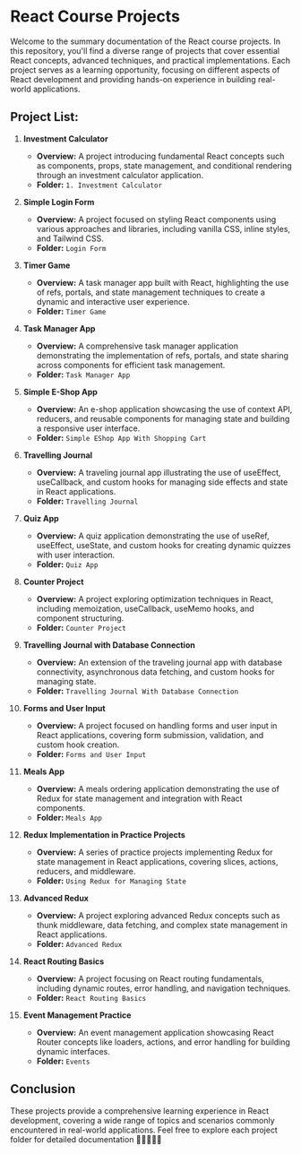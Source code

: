 # React Course Projects

Welcome to the summary documentation of the React course projects. In this repository, you'll find a diverse range of projects that cover essential React concepts, advanced techniques, and practical implementations. Each project serves as a learning opportunity, focusing on different aspects of React development and providing hands-on experience in building real-world applications.

## Project List:

1. **Investment Calculator**
   - **Overview:** A project introducing fundamental React concepts such as components, props, state management, and conditional rendering through an investment calculator application.
   - **Folder:** `1. Investment Calculator`

2. **Simple Login Form**
   - **Overview:** A project focused on styling React components using various approaches and libraries, including vanilla CSS, inline styles, and Tailwind CSS.
   - **Folder:** `Login Form`

3. **Timer Game**
   - **Overview:** A task manager app built with React, highlighting the use of refs, portals, and state management techniques to create a dynamic and interactive user experience.
   - **Folder:** `Timer Game`

4. **Task Manager App**
   - **Overview:** A comprehensive task manager application demonstrating the implementation of refs, portals, and state sharing across components for efficient task management.
   - **Folder:** `Task Manager App`

5. **Simple E-Shop App**
   - **Overview:** An e-shop application showcasing the use of context API, reducers, and reusable components for managing state and building a responsive user interface.
   - **Folder:** `Simple EShop App With Shopping Cart`

6. **Travelling Journal**
   - **Overview:** A traveling journal app illustrating the use of useEffect, useCallback, and custom hooks for managing side effects and state in React applications.
   - **Folder:** `Travelling Journal`

7. **Quiz App**
   - **Overview:** A quiz application demonstrating the use of useRef, useEffect, useState, and custom hooks for creating dynamic quizzes with user interaction.
   - **Folder:** `Quiz App`

8. **Counter Project**
   - **Overview:** A project exploring optimization techniques in React, including memoization, useCallback, useMemo hooks, and component structuring.
   - **Folder:** `Counter Project`

9. **Travelling Journal with Database Connection**
   - **Overview:** An extension of the traveling journal app with database connectivity, asynchronous data fetching, and custom hooks for managing state.
   - **Folder:** `Travelling Journal With Database Connection`

10. **Forms and User Input**
    - **Overview:** A project focused on handling forms and user input in React applications, covering form submission, validation, and custom hook creation.
    - **Folder:** `Forms and User Input`

11. **Meals App**
    - **Overview:** A meals ordering application demonstrating the use of Redux for state management and integration with React components.
    - **Folder:** `Meals App`

12. **Redux Implementation in Practice Projects**
    - **Overview:** A series of practice projects implementing Redux for state management in React applications, covering slices, actions, reducers, and middleware.
    - **Folder:** `Using Redux for Managing State`

13. **Advanced Redux**
    - **Overview:** A project exploring advanced Redux concepts such as thunk middleware, data fetching, and complex state management in React applications.
    - **Folder:** `Advanced Redux`

14. **React Routing Basics**
    - **Overview:** A project focusing on React routing fundamentals, including dynamic routes, error handling, and navigation techniques.
    - **Folder:** `React Routing Basics`

15. **Event Management Practice**
    - **Overview:** An event management application showcasing React Router concepts like loaders, actions, and error handling for building dynamic interfaces.
    - **Folder:** `Events`

## Conclusion

These projects provide a comprehensive learning experience in React development, covering a wide range of topics and scenarios commonly encountered in real-world applications. Feel free to explore each project folder for detailed documentation 🚀👩‍💻👨‍💻